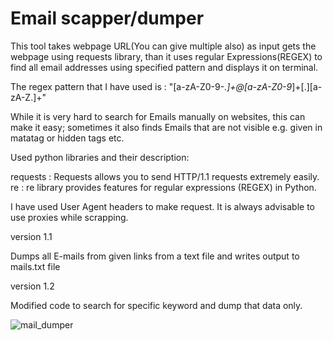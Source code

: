# Email scapper/dumper

This tool takes webpage URL(You can give multiple also) as input gets the webpage using requests library,
than it uses regular Expressions(REGEX) to find all email addresses using specified pattern and displays it on terminal.

The regex pattern that I have used is : "[a-zA-Z0-9-_.]+@[a-zA-Z0-9_]+[.][a-zA-Z.]+"

While it is very hard to search for Emails manually on websites, this can make it easy; 
sometimes it also finds Emails that are not visible e.g. given in matatag or hidden tags etc.

Used python libraries and their description:

requests : Requests allows you to send HTTP/1.1 requests extremely easily.
re : re library provides features for regular expressions (REGEX) in Python.


I have used User Agent headers to make request.
It is always advisable to use proxies while scrapping.



version 1.1

Dumps all E-mails from given links from a text file and writes output to mails.txt file


version 1.2

Modified code to search for specific keyword and dump that data only.


![mail_dumper](https://github.com/shyam-chauhan/Offensive_python/assets/59696796/28322ce3-b844-4e33-b61c-ec7bfc98417c)
